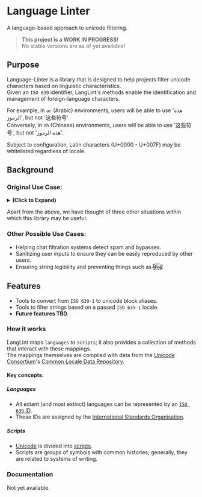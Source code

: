 # Language Linter
A language-based approach to unicode filtering.

> **This project is a __WORK IN PROGRESS__!**<br>
> No stable versions are as of yet available!
## Purpose
Language-Linter is a library that is designed to help projects filter unicode characters based on linguistic characteristics.<br>
Given an `ISO 639` identifier, LangLint's methods enable the identification and management of foreign-language characters.

For example, in `ar` (Arabic) environments, users will be able to use 'هذه الرموز', but not '这些符号'.<br>
Conversely, in `zh` (Chinese) environments, users will be able to use '这些符号', but not 'هذه الرموز'.

Subject to configuration, Latin characters (U+0000 - U+007F) may be whitelisted regardless of locale.
## Background
### Original Use Case:
<details>
  <summary><b>(Click to Expand)</b></summary>
<b>Development for this library was started by the <a href="https://github.com/stargate-rewritten/Stargate-Bukkit/tree/dev">SG-Rewritten Project</a> to accommodate the use-case outlined below:</b>
  <br><br>
Under its default configuration, Stargate allows its end users to name their own gates, networks, etc.<br>
While gate names are used to identify specific portals, network names serve to identify groups of portals.<br>
In both cases, the plugin facilitates valid use cases wherein other players may need to retype the collected strings.
  <br><br>
Accordingly, such strings must be memorable, legible, and most importantly, capable of being copied by other players.<br>
It follows that they should prevent unicode characters when they are inaccessible to most of a relevant userbase.
  <br><br>
Through an ISO 639-1 config option, SG has multilingual support; thus, filtering out non-Latin characters is not an option.<br>
Instead, SG must filter out all unicode characters that are supported by neither Latin nor a target locale.
  <br><br>
<b>Language-Linter is a library developed by SG-Rewritten; its goal is to facilitate linguistic unicode filtration.</b>
</details>

Apart from the above, we have thought of three other situations within which this library may be useful:
### Other Possible Use Cases:
- Helping chat filtration systems detect spam and bypasses.
- Sanitizing user inputs to ensure they can be easily reproduced by other users.
- Ensuring string legibility and preventing things such as t̶̪̅h̷̼͝í̴̼s̸̬̋.

## Features
- Tools to convert from `ISO 639-1` to unicode block aliases.
- Tools to filter strings based on a passed `ISO 639-1` locale.
- **Future features TBD**.
### How it works
LangLint maps `languages` to `scripts`; it also provides a collection of methods that interact with these mappings.<br>
The mappings themselves are compiled with data from the [Unicode Consortium](https://unicode.org/consortium/consort.html)'s [Common Locale Data Repository](https://cldr.unicode.org/).
#### Key concepts:
##### Languages
- All extant (and most extinct) languages can be represented by an [`ISO 639` ID](https://www.iso.org/iso-639-language-codes.html).
- These IDs are assigned by the [International Standards Organisation](https://www.iso.org/about-us.html).
##### Scripts
- [Unicode](https://home.unicode.org/) is divided into [scripts](http://www.unicode.org/reports/tr24/#Introduction).
- Scripts are groups of symbols with common histories; generally, they are related to systems of writing.
### Documentation
Not yet available.
